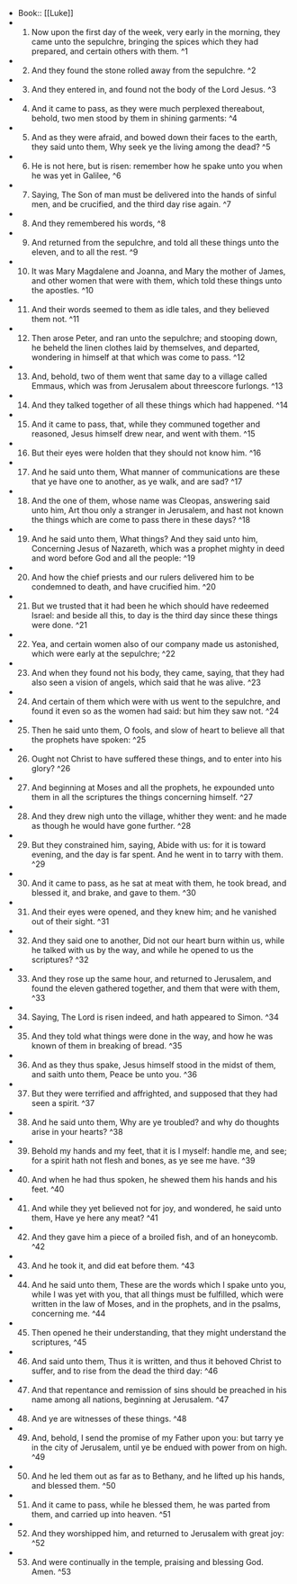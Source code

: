 - Book:: [[Luke]]
- 1. Now upon the first day of the week, very early in the morning, they came unto the sepulchre, bringing the spices which they had prepared, and certain others with them. ^1
- 2. And they found the stone rolled away from the sepulchre. ^2
- 3. And they entered in, and found not the body of the Lord Jesus. ^3
- 4. And it came to pass, as they were much perplexed thereabout, behold, two men stood by them in shining garments: ^4
- 5. And as they were afraid, and bowed down their faces to the earth, they said unto them, Why seek ye the living among the dead? ^5
- 6. He is not here, but is risen: remember how he spake unto you when he was yet in Galilee, ^6
- 7. Saying, The Son of man must be delivered into the hands of sinful men, and be crucified, and the third day rise again. ^7
- 8. And they remembered his words, ^8
- 9. And returned from the sepulchre, and told all these things unto the eleven, and to all the rest. ^9
- 10. It was Mary Magdalene and Joanna, and Mary the mother of James, and other women that were with them, which told these things unto the apostles. ^10
- 11. And their words seemed to them as idle tales, and they believed them not. ^11
- 12. Then arose Peter, and ran unto the sepulchre; and stooping down, he beheld the linen clothes laid by themselves, and departed, wondering in himself at that which was come to pass. ^12
- 13. And, behold, two of them went that same day to a village called Emmaus, which was from Jerusalem about threescore furlongs. ^13
- 14. And they talked together of all these things which had happened. ^14
- 15. And it came to pass, that, while they communed together and reasoned, Jesus himself drew near, and went with them. ^15
- 16. But their eyes were holden that they should not know him. ^16
- 17. And he said unto them, What manner of communications are these that ye have one to another, as ye walk, and are sad? ^17
- 18. And the one of them, whose name was Cleopas, answering said unto him, Art thou only a stranger in Jerusalem, and hast not known the things which are come to pass there in these days? ^18
- 19. And he said unto them, What things? And they said unto him, Concerning Jesus of Nazareth, which was a prophet mighty in deed and word before God and all the people: ^19
- 20. And how the chief priests and our rulers delivered him to be condemned to death, and have crucified him. ^20
- 21. But we trusted that it had been he which should have redeemed Israel: and beside all this, to day is the third day since these things were done. ^21
- 22. Yea, and certain women also of our company made us astonished, which were early at the sepulchre; ^22
- 23. And when they found not his body, they came, saying, that they had also seen a vision of angels, which said that he was alive. ^23
- 24. And certain of them which were with us went to the sepulchre, and found it even so as the women had said: but him they saw not. ^24
- 25. Then he said unto them, O fools, and slow of heart to believe all that the prophets have spoken: ^25
- 26. Ought not Christ to have suffered these things, and to enter into his glory? ^26
- 27. And beginning at Moses and all the prophets, he expounded unto them in all the scriptures the things concerning himself. ^27
- 28. And they drew nigh unto the village, whither they went: and he made as though he would have gone further. ^28
- 29. But they constrained him, saying, Abide with us: for it is toward evening, and the day is far spent. And he went in to tarry with them. ^29
- 30. And it came to pass, as he sat at meat with them, he took bread, and blessed it, and brake, and gave to them. ^30
- 31. And their eyes were opened, and they knew him; and he vanished out of their sight. ^31
- 32. And they said one to another, Did not our heart burn within us, while he talked with us by the way, and while he opened to us the scriptures? ^32
- 33. And they rose up the same hour, and returned to Jerusalem, and found the eleven gathered together, and them that were with them, ^33
- 34. Saying, The Lord is risen indeed, and hath appeared to Simon. ^34
- 35. And they told what things were done in the way, and how he was known of them in breaking of bread. ^35
- 36. And as they thus spake, Jesus himself stood in the midst of them, and saith unto them, Peace be unto you. ^36
- 37. But they were terrified and affrighted, and supposed that they had seen a spirit. ^37
- 38. And he said unto them, Why are ye troubled? and why do thoughts arise in your hearts? ^38
- 39. Behold my hands and my feet, that it is I myself: handle me, and see; for a spirit hath not flesh and bones, as ye see me have. ^39
- 40. And when he had thus spoken, he shewed them his hands and his feet. ^40
- 41. And while they yet believed not for joy, and wondered, he said unto them, Have ye here any meat? ^41
- 42. And they gave him a piece of a broiled fish, and of an honeycomb. ^42
- 43. And he took it, and did eat before them. ^43
- 44. And he said unto them, These are the words which I spake unto you, while I was yet with you, that all things must be fulfilled, which were written in the law of Moses, and in the prophets, and in the psalms, concerning me. ^44
- 45. Then opened he their understanding, that they might understand the scriptures, ^45
- 46. And said unto them, Thus it is written, and thus it behoved Christ to suffer, and to rise from the dead the third day: ^46
- 47. And that repentance and remission of sins should be preached in his name among all nations, beginning at Jerusalem. ^47
- 48. And ye are witnesses of these things. ^48
- 49. And, behold, I send the promise of my Father upon you: but tarry ye in the city of Jerusalem, until ye be endued with power from on high. ^49
- 50. And he led them out as far as to Bethany, and he lifted up his hands, and blessed them. ^50
- 51. And it came to pass, while he blessed them, he was parted from them, and carried up into heaven. ^51
- 52. And they worshipped him, and returned to Jerusalem with great joy: ^52
- 53. And were continually in the temple, praising and blessing God. Amen. ^53
